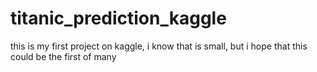 # titanic_prediction_kaggle
this is my first project on kaggle, i know that is small, but i hope that this could be the first of many
